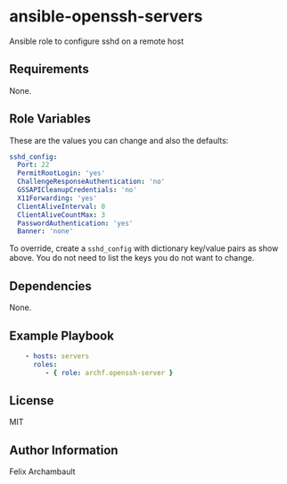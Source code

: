 ansible-openssh-servers
=======================

Ansible role to configure sshd on a remote host

Requirements
------------

None.

Role Variables
--------------

These are the values you can change and also the defaults:

```yaml
sshd_config:
  Port: 22
  PermitRootLogin: 'yes'
  ChallengeResponseAuthentication: 'no'
  GSSAPICleanupCredentials: 'no'
  X11Forwarding: 'yes'
  ClientAliveInterval: 0
  ClientAliveCountMax: 3
  PasswordAuthentication: 'yes'
  Banner: 'none'
```

To override, create a `sshd_config` with dictionary key/value pairs as show above.
You do not need to list the keys you do not want to change.

Dependencies
------------

None.

Example Playbook
----------------

```yaml
    - hosts: servers
      roles:
         - { role: archf.openssh-server }
```

License
-------

MIT

Author Information
------------------

Felix Archambault

